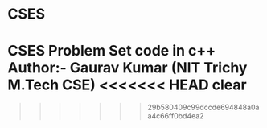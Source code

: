 # CSES
CSES Problem Set code in c++
<br>
Author:- Gaurav Kumar (NIT Trichy M.Tech CSE)
<<<<<<< HEAD
clear
=======
>>>>>>> 29b580409c99dccde694848a0aa4c66ff0bd4ea2
